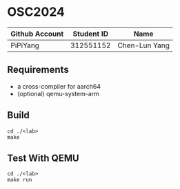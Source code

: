 # OSC2024

| Github Account | Student ID | Name          |
|----------------|------------|---------------|
| PiPiYang       | 312551152  | Chen-Lun Yang |

## Requirements

* a cross-compiler for aarch64
* (optional) qemu-system-arm

## Build 

```
cd ./<lab>
make 
```

## Test With QEMU

```
cd ./<lab>
make run
```
